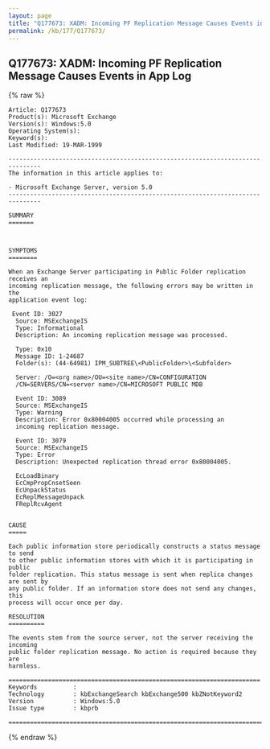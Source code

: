 ```yaml
---
layout: page
title: "Q177673: XADM: Incoming PF Replication Message Causes Events in App Log"
permalink: /kb/177/Q177673/
---
```


## Q177673: XADM: Incoming PF Replication Message Causes Events in App Log

{% raw %}

	Article: Q177673
	Product(s): Microsoft Exchange
	Version(s): Windows:5.0
	Operating System(s): 
	Keyword(s): 
	Last Modified: 19-MAR-1999
	
	-------------------------------------------------------------------------------
	The information in this article applies to:
	
	- Microsoft Exchange Server, version 5.0 
	-------------------------------------------------------------------------------
	
	SUMMARY
	=======
	
	
	
	SYMPTOMS
	========
	
	When an Exchange Server participating in Public Folder replication receives an
	incoming replication message, the following errors may be written in the
	application event log:
	
	 Event ID: 3027
	  Source: MSExchangeIS
	  Type: Informational
	  Description: An incoming replication message was processed.
	
	  Type: 0x10
	  Message ID: 1-24687
	  Folder(s): (44-64981) IPM_SUBTREE\<PublicFolder>\<Subfolder>
	
	  Server: /O=<org name>/OU=<site name>/CN=CONFIGURATION
	  /CN=SERVERS/CN=<server name>/CN=MICROSOFT PUBLIC MDB
	
	  Event ID: 3089
	  Source: MSExchangeIS
	  Type: Warning
	  Description: Error 0x80004005 occurred while processing an
	  incoming replication message.
	
	  Event ID: 3079
	  Source: MSExchangeIS
	  Type: Error
	  Description: Unexpected replication thread error 0x80004005.
	
	  EcLoadBinary
	  EcCmpPropCnsetSeen
	  EcUnpackStatus
	  EcReplMessageUnpack
	  FReplRcvAgent
	
	
	CAUSE
	=====
	
	Each public information store periodically constructs a status message to send
	to other public information stores with which it is participating in public
	folder replication. This status message is sent when replica changes are sent by
	any public folder. If an information store does not send any changes, this
	process will occur once per day.
	
	RESOLUTION
	==========
	
	The events stem from the source server, not the server receiving the incoming
	public folder replication message. No action is required because they are
	harmless.
	
	======================================================================
	Keywords          :  
	Technology        : kbExchangeSearch kbExchange500 kbZNotKeyword2
	Version           : Windows:5.0
	Issue type        : kbprb
	
	=============================================================================
	

{% endraw %}
